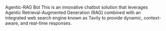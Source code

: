 Agentic-RAG Bot
This is an innovative chatbot solution that leverages Agentic Retrieval-Augmented Generation (RAG) combined with an integrated web search engine known as Tavily to provide dynamic, context-aware, and real-time responses.
